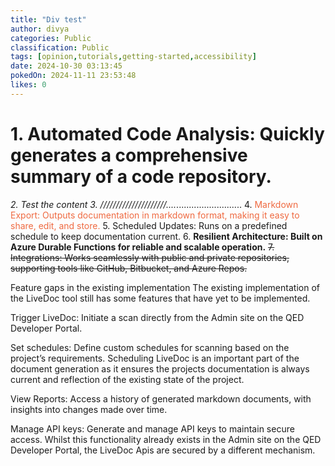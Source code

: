 ```yaml
---
title: "Div test"
author: divya
categories: Public
classification: Public
tags: [opinion,tutorials,getting-started,accessibility]
date: 2024-10-30 03:13:45 
pokedOn: 2024-11-11 23:53:48 
likes: 0
---
```


# 1. Automated Code Analysis: Quickly generates a comprehensive summary of a code repository.
*2. Test the content
3. /////////////////////....*..........................
4.<span style="color: #ef6a41"> Markdown Export: Outputs documentation in markdown format, making it easy to share, edit, and store.</span>
5. Scheduled Updates: Runs on a predefined schedule to keep documentation current.
6. **Resilient Architecture: Built on Azure Durable Functions for reliable and scalable operation.**
~~7. Integrations: Works seamlessly with public and private repositories, supporting tools like GitHub, Bitbucket, and Azure Repos.~~


Feature gaps in the existing implementation
The existing implementation of the LiveDoc tool still has some features that have yet to be implemented.

Trigger LiveDoc: Initiate a scan directly from the Admin site on the QED Developer Portal.

Set schedules: Define custom schedules for scanning based on the project’s requirements. Scheduling LiveDoc is an important part of the document generation as it ensures the projects documentation is always current and reflection of the existing state of the project.

View Reports: Access a history of generated markdown documents, with insights into changes made over time.

Manage API keys: Generate and manage API keys to maintain secure access. Whilst this functionality already exists in the Admin site on the QED Developer Portal, the LiveDoc Apis are secured by a different mechanism.